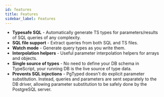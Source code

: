 ```yaml
---
id: features
title: Features
sidebar_label: Features
---
```


- **Typesafe SQL** - Automatically generate TS types for parameters/results of SQL queries of any complexity.
- **SQL file support** - Extract queries from both SQL and TS files.
- **Watch mode** - Generate query types as you write them.
- **Interpolation helpers** - Useful parameter interpolation helpers for arrays and objects.
- **Single source of types** - No need to define your DB schema in TypeScript, your running DB is the live source of type data.
- **Prevents SQL injections** - PgTyped doesn't do explicit parameter substitution. Instead, queries and parameters are sent separately to the DB driver, allowing parameter substitution to be safely done by the PostgreSQL server.
